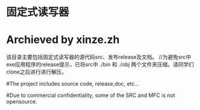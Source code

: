 ﻿# 固定式读写器
# Archieved by xinze.zh

该目录主要包括固定式读写器的源代码src、发布release及文档。
//为避免src中exe应用程序的release提示，已将src中 ./bin 和 ./obj 两个文件夹压缩。请同学们clone之后进行进行解压。

#The project includes source code, release,doc, etc...

#Due to commercial confidentiality, some of the SRC and MFC is not opensource.
